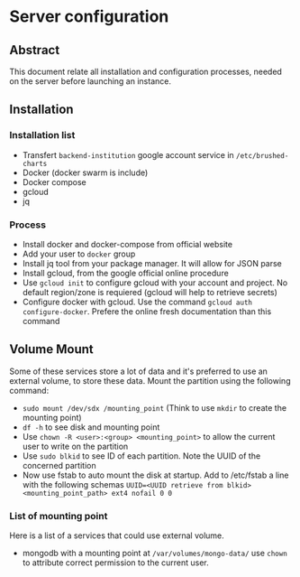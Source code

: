 # Server configuration

## Abstract 
This document relate all installation and configuration processes, needed on the server before launching an instance.

## Installation 
### Installation list 
- Transfert `backend-institution` google account service in `/etc/brushed-charts`
- Docker (docker swarm is include)
- Docker compose
- gcloud 
- jq

### Process
- Install docker and docker-compose from official website
- Add your user to `docker` group
- Install jq tool from your package manager. It will allow for JSON parse 
- Install gcloud, from the google official online procedure
- Use `gcloud init` to configure gcloud with your account and project. No default region/zone is requiered (gcloud will help to retrieve secrets)
- Configure docker with gcloud. Use the command `gcloud auth configure-docker`. Prefere the online fresh documentation than this command

## Volume Mount
Some of these services store a lot of data and it's preferred to use an external volume, to store these data. Mount the partition using the following command: 
- `sudo mount /dev/sdx /mounting_point` (Think to use `mkdir` to create the mounting point) 
- `df -h` to see disk and mounting point
- Use `chown -R <user>:<group> <mounting_point>` to allow the current user to write on the partition
- Use `sudo blkid` to see ID of each partition. Note the UUID of the concerned partition
- Now use fstab to auto mount the disk at startup. Add to /etc/fstab a line with the following schemas
`UUID=<UUID retrieve from blkid> <mounting_point_path> ext4 nofail 0 0`

### List of mounting point 
Here is a list of a services that could use external volume. 
- mongodb with a mounting point at `/var/volumes/mongo-data/` use `chown` to attribute correct permission to the current user. 
